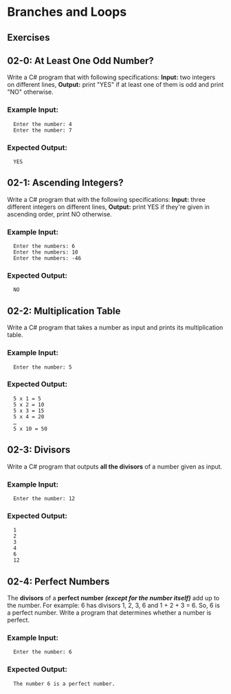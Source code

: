 # Branches and Loops

## Exercises

## 02-0: At Least One Odd Number?
Write a C# program that with following specifications:  **Input:**  two integers on different lines, **Output:**  print "YES" if at least one of them is odd and print "NO" otherwise.

### Example Input:
```
  Enter the number: 4
  Enter the number: 7
```
### Expected Output:
```
  YES
```

## 02-1: Ascending Integers?

Write a C# program that with the following specifications:  **Input:** three different integers on different lines, **Output:** print YES if they're given in ascending order, print NO otherwise.

### Example Input:
```
  Enter the numbers: 6
  Enter the numbers: 10
  Enter the numbers: -46
```
### Expected Output:
```
  NO
```

## 02-2: Multiplication Table  
Write a C# program that takes a number as input and prints its multiplication table.

### Example Input:
```
  Enter the number: 5
```
### Expected Output:
```
  5 x 1 = 5
  5 x 2 = 10
  5 x 3 = 15
  5 x 4 = 20
  …
  5 x 10 = 50
```
## 02-3: Divisors
Write a C# program that outputs **all the divisors** of a number given as input.

### Example Input:
```
  Enter the number: 12
```
### Expected Output:
```
  1
  2
  3
  4
  6
  12
```
## 02-4: Perfect Numbers
The **divisors** of a **perfect number** ***(except for the number itself)*** add up to the number. For example: 6 has divisors 1, 2, 3, 6 and 1 + 2 + 3 = 6. So, 6 is a perfect number. Write a program that determines whether a number is perfect.

### Example Input:
```
  Enter the number: 6
```
### Expected Output:
```
  The number 6 is a perfect number.
```

